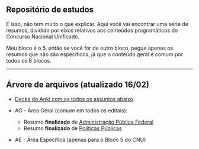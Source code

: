 ## Repositório de estudos



É isso, não tem muito o que explicar. Aqui você vai encontrar uma série de resumos, dividido por eixos relativos aos conteúdos programáticos do Concurso Nacional Unificado. 

Meu bloco é o 5, então se você for de outro bloco, pegue apenas os resumos que não são específicos, já que o conteúdo geral é comum por todos os 8 blocos.

___

## Árvore de arquivos (atualizado 16/02)

- [Decks do Anki com os todos os assuntos abaixo](https://github.com/Errac/CNU/blob/main/collection-2024-02-16%4018-01-09.colpkg).
- AG - Área Geral (comum em todos os editais):

  - Resumo **finalizado** de [Administração Pública Federal](https://github.com/Errac/CNU/blob/main/Administra%C3%A7%C3%A3o%20P%C3%BAblica%20Federal%20(AG).html)
  - Resumo **finalizado** de [Políticas Públicas](https://github.com/Errac/CNU/blob/main/Pol%C3%ADticas%20P%C3%BAblicas%20(AG).html)
 
- AE - Área Específica (apenas para o Bloco 5 do CNU)
 
